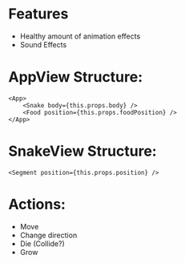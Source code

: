 # Features
- Healthy amount of animation effects
- Sound Effects

# AppView Structure:
```
<App>
    <Snake body={this.props.body} />
    <Food position={this.props.foodPosition} />
</App>
```

# SnakeView Structure:
```
<Segment position={this.props.position} />
```

# Actions:
- Move
- Change direction
- Die (Collide?)
- Grow